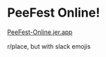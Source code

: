 # PeeFest Online!

[PeeFest-Online.jer.app](https://PeeFest-Online.jer.app)

r/place, but with slack emojis <img src="https://cachet.dunkirk.sh/emojis/yay/pf" width="16">